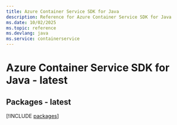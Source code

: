 ```yaml
---
title: Azure Container Service SDK for Java
description: Reference for Azure Container Service SDK for Java
ms.date: 10/02/2025
ms.topic: reference
ms.devlang: java
ms.service: containerservice
---
```

# Azure Container Service SDK for Java - latest
## Packages - latest
[!INCLUDE [packages](container-service-index.md)]